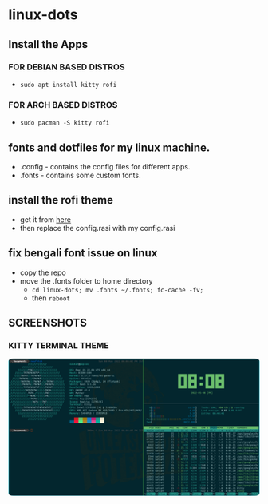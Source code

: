 # linux-dots


## Install the Apps 
### FOR DEBIAN BASED DISTROS
- `sudo apt install kitty rofi`

### FOR ARCH BASED DISTROS
- `sudo pacman -S kitty rofi`


## fonts and dotfiles for my linux machine.

- .config - contains the config files for different apps.
- .fonts - contains some custom fonts.


## install the rofi theme 
- get it from [here](https://github.com/catppuccin/rofi) 
- then replace the config.rasi with my config.rasi

## fix bengali font issue on linux

- copy the repo
- move the .fonts folder to home directory
    - `cd linux-dots; mv .fonts ~/.fonts; fc-cache -fv;`
    - then `reboot`

## SCREENSHOTS

### KITTY TERMINAL THEME
<p align="center">
  <img src="kitty.png" style="border-radius:2%"/>
</p>
